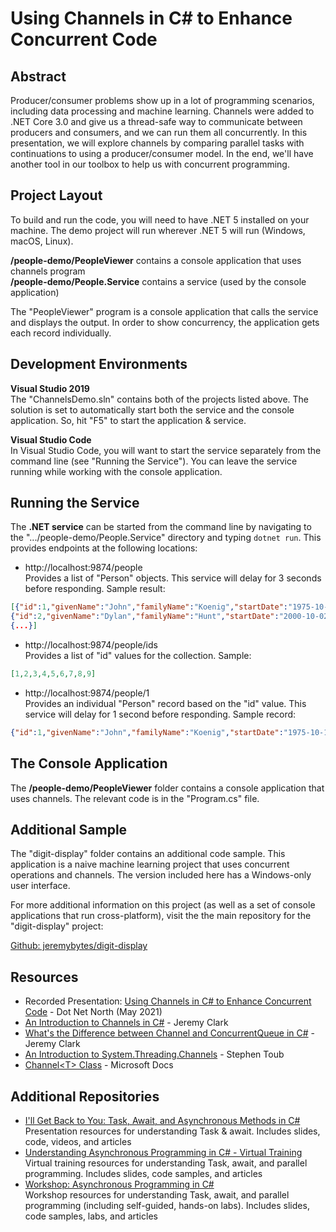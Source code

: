 # Using Channels in C# to Enhance Concurrent Code

## Abstract  
Producer/consumer problems show up in a lot of programming scenarios, including data processing and machine learning. Channels were added to .NET Core 3.0 and give us a thread-safe way to communicate between producers and consumers, and we can run them all concurrently. In this presentation, we will explore channels by comparing parallel tasks with continuations to using a producer/consumer model. In the end, we'll have another tool in our toolbox to help us with concurrent programming.

## Project Layout
To build and run the code, you will need to have .NET 5 installed on your machine. The demo project will run wherever .NET 5 will run (Windows, macOS, Linux).

**/people-demo/PeopleViewer** contains a console application that uses channels program  
**/people-demo/People.Service** contains a service (used by the console application)  

The "PeopleViewer" program is a console application that calls the service and displays the output. In order to show concurrency, the application gets each record individually.

## Development Environments
**Visual Studio 2019**  
The "ChannelsDemo.sln" contains both of the projects listed above. The solution is set to automatically start both the service and the console application. So, hit "F5" to start the application & service.

**Visual Studio Code**  
In Visual Studio Code, you will want to start the service separately from the command line (see "Running the Service"). You can leave the service running while working with the console application.

## Running the Service
The **.NET service** can be started from the command line by navigating to the ".../people-demo/People.Service" directory and typing `dotnet run`. This provides endpoints at the following locations:

* http://localhost:9874/people  
Provides a list of "Person" objects. This service will delay for 3 seconds before responding. Sample result:

```json
[{"id":1,"givenName":"John","familyName":"Koenig","startDate":"1975-10-17T00:00:00-07:00","rating":6,"formatString":null},  
{"id":2,"givenName":"Dylan","familyName":"Hunt","startDate":"2000-10-02T00:00:00-07:00","rating":8,"formatString":null}, 
{...}]
```

* http://localhost:9874/people/ids  
Provides a list of "id" values for the collection. Sample:  

```json
[1,2,3,4,5,6,7,8,9]
```

* http://localhost:9874/people/1  
Provides an individual "Person" record based on the "id" value. This service will delay for 1 second before responding. Sample record:

```json
{"id":1,"givenName":"John","familyName":"Koenig","startDate":"1975-10-17T00:00:00-07:00","rating":6,"formatString":null}
```

The Console Application
---------------------
The **/people-demo/PeopleViewer** folder contains a console application that uses channels. The relevant code is in the "Program.cs" file.  

## Additional Sample
The "digit-display" folder contains an additional code sample. This application is a naive machine learning project that uses concurrent operations and channels. The version included here has a Windows-only user interface.  

For more additional information on this project (as well as a set of console applications that run cross-platform), visit the the main repository for the "digit-display" project:  

[Github: jeremybytes/digit-display](https://github.com/jeremybytes/digit-display)


## Resources
* Recorded Presentation: [Using Channels in C# to Enhance Concurrent Code](https://www.youtube.com/watch?v=YxDORrTvIGM) - Dot Net North (May 2021)
* [An Introduction to Channels in C#](https://jeremybytes.blogspot.com/2021/02/an-introduction-to-channels-in-c.html) - Jeremy Clark  
* [What's the Difference between Channel and ConcurrentQueue in C#](https://jeremybytes.blogspot.com/2021/02/whats-difference-between-channel-and.html) - Jeremy Clark  
* [An Introduction to System.Threading.Channels](https://devblogs.microsoft.com/dotnet/an-introduction-to-system-threading-channels/) - Stephen Toub  
* [Channel&lt;T&gt; Class](https://docs.microsoft.com/en-us/dotnet/api/system.threading.channels.channel-1?view=net-5.0) - Microsoft Docs  

## Additional Repositories
* [I'll Get Back to You: Task, Await, and Asynchronous Methods in C#](https://github.com/jeremybytes/using-task-core3)  
Presentation resources for understanding Task & await. Includes slides, code, videos, and articles
* [Understanding Asynchronous Programming in C# - Virtual Training](https://github.com/jeremybytes/understanding-async-programming)  
Virtual training resources for understanding Task, await, and parallel programming. Includes slides, code samples, and articles
* [Workshop: Asynchronous Programming in C#](https://github.com/jeremybytes/async-workshop-nov2020)  
Workshop resources for understanding Task, await, and parallel programming (including self-guided, hands-on labs). Includes slides, code samples, labs, and articles

